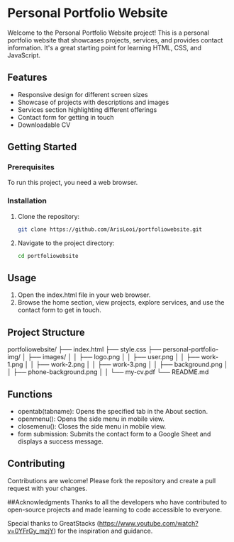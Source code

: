 # Personal Portfolio Website

Welcome to the Personal Portfolio Website project! This is a personal portfolio website that showcases projects, services, and provides contact information. It's a great starting point for learning HTML, CSS, and JavaScript.

## Features

- Responsive design for different screen sizes
- Showcase of projects with descriptions and images
- Services section highlighting different offerings
- Contact form for getting in touch
- Downloadable CV

## Getting Started

### Prerequisites

To run this project, you need a web browser.

### Installation

1. Clone the repository:
   ```bash
   git clone https://github.com/ArisLooi/portfoliowebsite.git

2. Navigate to the project directory:
   ```bash
   cd portfoliowebsite

## Usage
1. Open the index.html file in your web browser.
2. Browse the home section, view projects, explore services, and use the contact form to get in touch.

## Project Structure
portfoliowebsite/
├── index.html
├── style.css
├── personal-portfolio-img/
│   ├── images/
│   │   ├── logo.png
│   │   ├── user.png
│   │   ├── work-1.png
│   │   ├── work-2.png
│   │   ├── work-3.png
│   │   ├── background.png
│   │   ├── phone-background.png
│   │   └── my-cv.pdf
└── README.md

## Functions
- opentab(tabname): Opens the specified tab in the About section.
- openmenu(): Opens the side menu in mobile view.
- closemenu(): Closes the side menu in mobile view.
- form submission: Submits the contact form to a Google Sheet and displays a success message.

## Contributing
Contributions are welcome! Please fork the repository and create a pull request with your changes.


##Acknowledgments
Thanks to all the developers who have contributed to open-source projects and made learning to code accessible to everyone.

Special thanks to GreatStacks (https://www.youtube.com/watch?v=0YFrGy_mzjY) for the inspiration and guidance.
